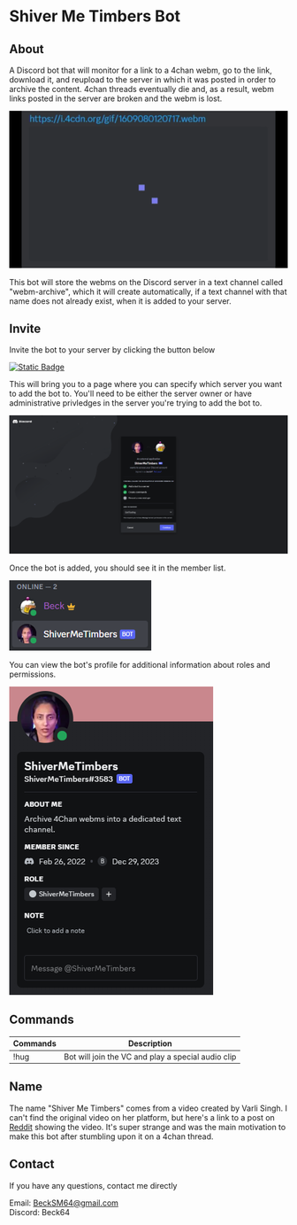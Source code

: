 # Shiver Me Timbers Bot
## About
A Discord bot that will monitor for a link to a 4chan webm, go to the link, download it, and reupload to the server in which it was posted in order to archive the content. 4chan threads eventually die and, as a result, webm links posted in the server are broken and the webm is lost.

![Broken Webm Link](gifs/BrokenWebmLink.gif)

This bot will store the webms on the Discord server in a text channel called "webm-archive", which it will create automatically, if a text channel with that name does not already exist, when it is added to your server.

## Invite
Invite the bot to your server by clicking the button below

[![Static Badge](https://img.shields.io/badge/Invite%20-%20blue?style=for-the-badge&color=%23738ADB)](https://discord.com/oauth2/authorize?client_id=947284529855492116&permissions=8&scope=bot)

This will bring you to a page where you can specify which server you want to add the bot to. You'll need to be either the server owner or have administrative privledges in the server you're trying to add the bot to.

![Bot Invite Page](images/ShiverMeTimbersBot3.png)

Once the bot is added, you should see it in the member list.

![Bot in Member List](images/ShiverMeTimbersBot2.png)

You can view the bot's profile for additional information about roles and permissions.

![Bot Profile](images/ShiverMeTimbersBot1.png)

## Commands
| Commands 	| Description  	                                     |
|----------	|----------------------------------------------------|
| !hug     	| Bot will join the VC and play a special audio clip |

## Name
The name "Shiver Me Timbers" comes from a video created by Varli Singh. I can't find the original video on her platform, but here's a link to a post on [Reddit](https://www.reddit.com/r/TikTokCringe/comments/nby4fb/humpty_dumpty/) showing the video. It's super strange and was the main motivation to make this bot after stumbling upon it on a 4chan thread.

## Contact
If you have any questions, contact me directly

Email: BeckSM64@gmail.com<br>
Discord: Beck64

